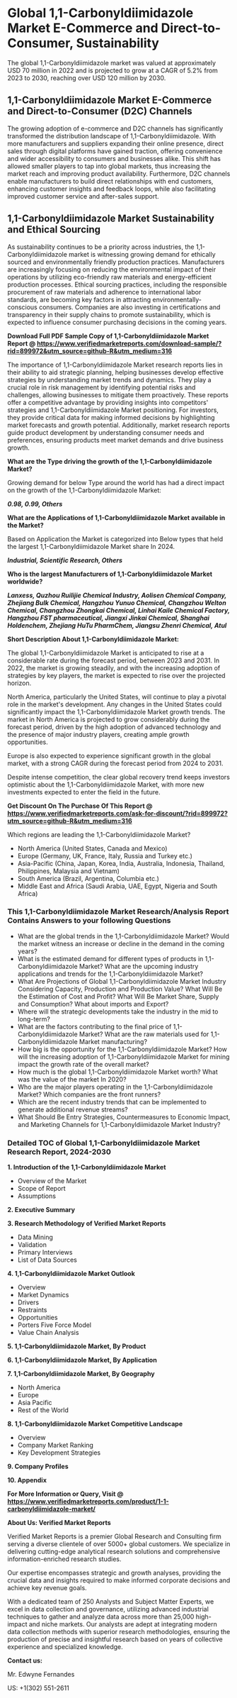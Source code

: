 <h1>Global 1,1-Carbonyldiimidazole Market E-Commerce and Direct-to-Consumer, Sustainability</h1><p class=""><p>The global 1,1-Carbonyldiimidazole market was valued at approximately USD 70 million in 2022 and is projected to grow at a CAGR of 5.2% from 2023 to 2030, reaching over USD 120 million by 2030.</p><h2>1,1-Carbonyldiimidazole Market E-Commerce and Direct-to-Consumer (D2C) Channels</h2><p>The growing adoption of e-commerce and D2C channels has significantly transformed the distribution landscape of 1,1-Carbonyldiimidazole. With more manufacturers and suppliers expanding their online presence, direct sales through digital platforms have gained traction, offering convenience and wider accessibility to consumers and businesses alike. This shift has allowed smaller players to tap into global markets, thus increasing the market reach and improving product availability. Furthermore, D2C channels enable manufacturers to build direct relationships with end customers, enhancing customer insights and feedback loops, while also facilitating improved customer service and after-sales support.</p><h2>1,1-Carbonyldiimidazole Market Sustainability and Ethical Sourcing</h2><p>As sustainability continues to be a priority across industries, the 1,1-Carbonyldiimidazole market is witnessing growing demand for ethically sourced and environmentally friendly production practices. Manufacturers are increasingly focusing on reducing the environmental impact of their operations by utilizing eco-friendly raw materials and energy-efficient production processes. Ethical sourcing practices, including the responsible procurement of raw materials and adherence to international labor standards, are becoming key factors in attracting environmentally-conscious consumers. Companies are also investing in certifications and transparency in their supply chains to promote sustainability, which is expected to influence consumer purchasing decisions in the coming years.</p></p><p class=""><strong>Download Full PDF Sample Copy of 1,1-Carbonyldiimidazole Market Report @ <a href="https://www.verifiedmarketreports.com/download-sample/?rid=899972&utm_source=github-R&utm_medium=316" target="_blank">https://www.verifiedmarketreports.com/download-sample/?rid=899972&utm_source=github-R&utm_medium=316</a></strong></p><p>The importance of&nbsp;1,1-Carbonyldiimidazole Market research reports lies in their ability to aid strategic planning, helping businesses develop effective strategies by understanding market trends and dynamics. They play a crucial role in risk management by identifying potential risks and challenges, allowing businesses to mitigate them proactively. These reports offer a competitive advantage by providing insights into competitors' strategies and 1,1-Carbonyldiimidazole Market positioning. For investors, they provide critical data for making informed decisions by highlighting market forecasts and growth potential. Additionally, market research reports guide product development by understanding consumer needs and preferences, ensuring products meet market demands and drive business growth.</p><p><strong>What are the&nbsp;Type driving the growth of the 1,1-Carbonyldiimidazole Market?</strong></p><p id="" class="">Growing demand for below Type around the world has had a direct impact on the growth of the 1,1-Carbonyldiimidazole Market:</p><p class=""><em><strong>0.98, 0.99, Others</strong></em></p><p class=""><strong>What are the&nbsp;Applications&nbsp;of 1,1-Carbonyldiimidazole Market available in the Market?</strong></p><p id="" class="">Based on Application the Market is categorized into Below types that held the largest 1,1-Carbonyldiimidazole Market share In 2024.</p><p class=""><em><strong>Industrial, Scientific Research, Others</strong></em></p><p class=""><strong>Who is the largest Manufacturers of 1,1-Carbonyldiimidazole Market worldwide?</strong></p><p><em><strong>Lanxess, Quzhou Ruilijie Chemical Industry, Aolisen Chemical Company, Zhejiang Bulk Chemical, Hangzhou Yunuo Chemical, Changzhou Welton Chemical, Changzhou Zhongkai Chemical, Linhai Kaile Chemical Factory, Hangzhou FST pharmaceutical, Jiangxi Jinkai Chemical, Shanghai Holdenchem, Zhejiang HuTu PharmChem, Jiangsu Zhenri Chemical, Atul</strong></em></p><p id="" class=""><strong>Short Description About 1,1-Carbonyldiimidazole Market:</strong></p><p>The global 1,1-Carbonyldiimidazole Market is anticipated to rise at a considerable rate during the forecast period, between 2023 and 2031. In 2022, the market is growing steadily, and with the increasing adoption of strategies by key players, the market is expected to rise over the projected horizon.</p><p>North America, particularly the United States, will continue to play a pivotal role in the market's development. Any changes in the United States could significantly impact the 1,1-Carbonyldiimidazole Market growth trends. The market in North America is projected to grow considerably during the forecast period, driven by the high adoption of advanced technology and the presence of major industry players, creating ample growth opportunities.</p><p>Europe is also expected to experience significant growth in the global market, with a strong CAGR during the forecast period from 2024 to 2031.</p><p>Despite intense competition, the clear global recovery trend keeps investors optimistic about the 1,1-Carbonyldiimidazole Market, with more new investments expected to enter the field in the future.</p><p id="" class=""><strong>Get Discount On The Purchase Of This Report @ <a href="https://www.verifiedmarketreports.com/ask-for-discount/?rid=899972?utm_source=github-R&utm_medium=316" target="_blank">https://www.verifiedmarketreports.com/ask-for-discount/?rid=899972?utm_source=github-R&utm_medium=316</a></strong></p><p class="">Which regions are leading the 1,1-Carbonyldiimidazole Market?</p><ul><li>North America (United States, Canada and Mexico)</li><li>Europe (Germany, UK, France, Italy, Russia and Turkey etc.)</li><li>Asia-Pacific (China, Japan, Korea, India, Australia, Indonesia, Thailand, Philippines, Malaysia and Vietnam)</li><li>South America (Brazil, Argentina, Columbia etc.)</li><li>Middle East and Africa (Saudi Arabia, UAE, Egypt, Nigeria and South Africa)</li></ul><h3 id="" class="">This 1,1-Carbonyldiimidazole Market Research/Analysis Report Contains Answers to your following Questions</h3><ul><li>What are the global trends in the 1,1-Carbonyldiimidazole Market? Would the market witness an increase or decline in the demand in the coming years?</li><li>What is the estimated demand for different types of products in 1,1-Carbonyldiimidazole Market? What are the upcoming industry applications and trends for the 1,1-Carbonyldiimidazole Market?</li><li>What Are Projections of Global 1,1-Carbonyldiimidazole Market Industry Considering Capacity, Production and Production Value? What Will Be the Estimation of Cost and Profit? What Will Be Market Share, Supply and Consumption? What about imports and Export?</li><li>Where will the strategic developments take the industry in the mid to long-term?</li><li>What are the factors contributing to the final price of 1,1-Carbonyldiimidazole Market? What are the raw materials used for 1,1-Carbonyldiimidazole Market manufacturing?</li><li>How big is the opportunity for the 1,1-Carbonyldiimidazole Market? How will the increasing adoption of 1,1-Carbonyldiimidazole Market for mining impact the growth rate of the overall market?</li><li>How much is the global 1,1-Carbonyldiimidazole Market worth? What was the value of the market In 2020?</li><li>Who are the major players operating in the 1,1-Carbonyldiimidazole Market? Which companies are the front runners?</li><li>Which are the recent industry trends that can be implemented to generate additional revenue streams?</li><li>What Should Be Entry Strategies, Countermeasures to Economic Impact, and Marketing Channels for 1,1-Carbonyldiimidazole Market Industry?</li></ul><h3 id="" class="">Detailed TOC of Global 1,1-Carbonyldiimidazole Market Research Report, 2024-2030</h3><p id="" class=""><strong>1. Introduction of the 1,1-Carbonyldiimidazole Market</strong></p><ul><li>Overview of the Market</li><li>Scope of Report</li><li>Assumptions</li></ul><p id="" class=""><strong>2. Executive Summary</strong></p><p id="" class=""><strong>3. Research Methodology of Verified Market Reports</strong></p><ul><li>Data Mining</li><li>Validation</li><li>Primary Interviews</li><li>List of Data Sources</li></ul><p id="" class=""><strong>4. 1,1-Carbonyldiimidazole Market Outlook</strong></p><ul><li>Overview</li><li>Market Dynamics</li><li>Drivers</li><li>Restraints</li><li>Opportunities</li><li>Porters Five Force Model</li><li>Value Chain Analysis</li></ul><p id="" class=""><strong>5. 1,1-Carbonyldiimidazole Market, By Product</strong></p><p id="" class=""><strong>6. 1,1-Carbonyldiimidazole Market, By Application</strong></p><p id="" class=""><strong>7. 1,1-Carbonyldiimidazole Market, By Geography</strong></p><ul><li>North America</li><li>Europe</li><li>Asia Pacific</li><li>Rest of the World</li></ul><p id="" class=""><strong>8. 1,1-Carbonyldiimidazole Market Competitive Landscape</strong></p><ul><li>Overview</li><li>Company Market Ranking</li><li>Key Development Strategies</li></ul><p id="" class=""><strong>9. Company Profiles</strong></p><p id="" class=""><strong>10. Appendix</strong></p><p id="" class=""><strong>For More Information or Query, Visit @ <a href="https://www.verifiedmarketreports.com/product/1-1-carbonyldiimidazole-market/" target="_blank">https://www.verifiedmarketreports.com/product/1-1-carbonyldiimidazole-market/</a></strong></p><p id="" class=""><strong>About Us: Verified Market Reports</strong></p><p id="" class="">Verified Market Reports is a premier Global Research and Consulting firm serving a diverse clientele of over 5000+ global customers. We specialize in delivering cutting-edge analytical research solutions and comprehensive information-enriched research studies.</p><p id="" class="">Our expertise encompasses strategic and growth analyses, providing the crucial data and insights required to make informed corporate decisions and achieve key revenue goals.</p><p id="" class="">With a dedicated team of 250 Analysts and Subject Matter Experts, we excel in data collection and governance, utilizing advanced industrial techniques to gather and analyze data across more than 25,000 high-impact and niche markets. Our analysts are adept at integrating modern data collection methods with superior research methodologies, ensuring the production of precise and insightful research based on years of collective experience and specialized knowledge.</p><p id="" class=""><strong>Contact us:</strong></p><p id="" class="">Mr. Edwyne Fernandes</p><p id="" class="">US: +1(302) 551-2611</p>